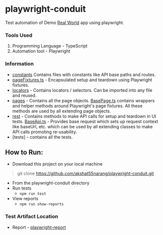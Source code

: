 # playwright-conduit
Test automation of Demo [Real World](https://demo.realworld.io/#/) app using playwright.

### Tools Used
1. Programming Language - TypeScript
2. Automation tool - Playwright

### Information

- [constants](/constants/) Contains files with constants like API base paths and routes.
- [pageFixtures.ts](/fixtures/pageFixtures.ts) - Encapsulated setup and teardown using Playwright fixtures. 
- [locators](/locators/) - Contains locators / selectors. Can be imported into any file and reused.
- [pages](/pages/) - Contains all the page objects. [BasePage.ts](/pages/BasePage.ts) contains wrappers and helper 
   methods around Playwright's page fixtures. All these methods are used by all extending page objects.
- [rest](/rest/) - Contains methods to make API calls for setup and teardown in UI tests. 
  [BaseApi.ts](./rest/BaseApi.ts) - Provides base request which sets up request context like baseUrl, etc.
   which can be used by all extending classes to make API calls promoting re-usability.
- [tests] - contains all the tests.

## How to Run:
-  Download this project on your local machine
> git clone https://github.com/akshat55narang/playwright-conduit.git

- From the playwright-conduit directory
- Run tests
  - `npm run test`
- View reports
  - `npm run show-reports`

### Test Artifact Location
- Report - [playwright-report](/playwright-report/)


